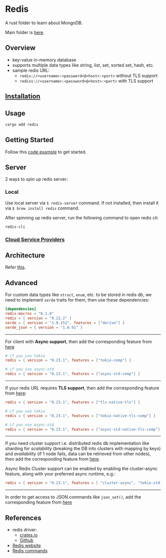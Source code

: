 # Redis

A rust folder to learn about MongoDB.

Main folder is [here](https://github.com/abhi3700/My_Learning_Databases/blob/main/Redis).

## Overview

- key-value in-memory database
- supports multiple data types like string, list, set, sorted set, hash, etc.
- sample redis URL:
  - `redis://<username>:<password>@<host>:<port>` without TLS support
  - `rediss://<username>:<password>@<host>:<port>` with TLS support

## [Installation](https://github.com/abhi3700/My_Learning_Databases/blob/main/Redis/README.md#installation)

## Usage

```sh
cargo add redis
```

## Getting Started

Follow this [code example](./demo/) to get started.

## Server

2 ways to spin up redis server:

### Local

Use local server via `$ redis-server` command. If not installed, then install it via `$ brew install redis` command.

After spinning up redis server, run the following command to open redis cli:

```sh
redis-cli
```

### [Cloud Service Providers](https://github.com/abhi3700/My_Learning_Databases/blob/main/Redis/README.md#cloud-service-providers)

## Architecture

Refer [this](https://github.com/abhi3700/My_Learning_Databases/blob/main/all.drawio).

## Advanced

For custom data types like `struct`, `enum`, etc. to be stored in redis db, we need to implement `serde` traits for them, then use these dependencies:

```toml
[dependencies]
redis-macros = "0.1.0"
redis = { version = "0.22.2" }
serde = { version = "1.0.152", features = ["derive"] }
serde_json = { version = "1.0.91" }
```

---

For client with **Async support**, then add the corresponding feature from [here](https://github.com/redis-rs/redis-rs#async-support)

```toml
# if you use tokio
redis = { version = "0.23.1", features = ["tokio-comp"] }

# if you use async-std
redis = { version = "0.23.1", features = ["async-std-comp"] }
```

---

If your redis URL requires **TLS support**, then add the corresponding feature from [here](https://github.com/redis-rs/redis-rs#tls-support):

```toml
redis = { version = "0.23.1", features = ["tls-native-tls"] }

# if you use tokio
redis = { version = "0.23.1", features = ["tokio-native-tls-comp"] }

# if you use async-std
redis = { version = "0.23.1", features = ["async-std-native-tls-comp"] }
```

---

If you need cluster support i.e. distributed redis db implementation like sharding for _scalability_ (breaking the DB into clusters with mapping by keys) and _availability_ (if 1 node fails, data can be retrieved from other nodes), then add the corresponding feature from [here](https://github.com/redis-rs/redis-rs#cluster-support).

Async Redis Cluster support can be enabled by enabling the cluster-async feature, along with your preferred async runtime, e.g.:

```toml
redis = { version = "0.23.1", features = [ "cluster-async", "tokio-std-comp" ] }
```

---

In order to get access to JSON commands like `json_set()`, add the corresponding feature from [here](https://github.com/redis-rs/redis-rs#json-support)

## References

- redis driver:
  - [crates.io](https://crates.io/crates/redis)
  - [Github](https://github.com/redis-rs/redis-rs)
- [Redis website](https://redis.io/)
- [Redis commands](https://redis.io/commands/)
